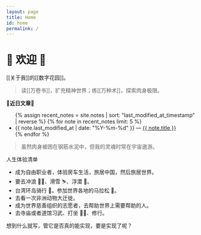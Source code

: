 ```yaml
---
layout: page
title: Home
id: home
permalink: /
---
```


# 🎉 欢迎 🎉

[[关于我]]的[[数字花园]]。

> 读[[万卷书]]，扩充精神世界；练[[万种术]]，探索肉身极限。

<strong>🧐近日文章🧐</strong>

<ul>
  {% assign recent_notes = site.notes | sort: "last_modified_at_timestamp" | reverse %}
  {% for note in recent_notes limit: 5 %}
    <li>
      {{ note.last_modified_at | date: "%Y-%m-%d" }} — <a class="internal-link" href="{{ site.baseurl }}{{ note.url }}">{{ note.title }}</a>
    </li>
  {% endfor %}
</ul>

<style>
  .wrapper {
    max-width: 46em;
  }
</style>

> 虽然肉身被困在钢筋水泥中，但我的灵魂时常在宇宙遨游。

人生体验清单
- 成为自由职业者，体验房车生活，旅居中国，然后旅居世界。
- 要去冲浪 🏄‍♀️、滑雪 ⛷、浮潜 🤿。
- 台湾环岛骑行 🚴。参加世界各地的马拉松 🏃。
- 去看一次非洲动物大迁徙。
- 成为世界慈善组织的志愿者，去帮助世界上需要帮助的人。
- 去寺庙或者道馆习武、打坐 🧘‍♂️、修行。

想到什么就写，管它是否真的能实现，要是实现了呢？
